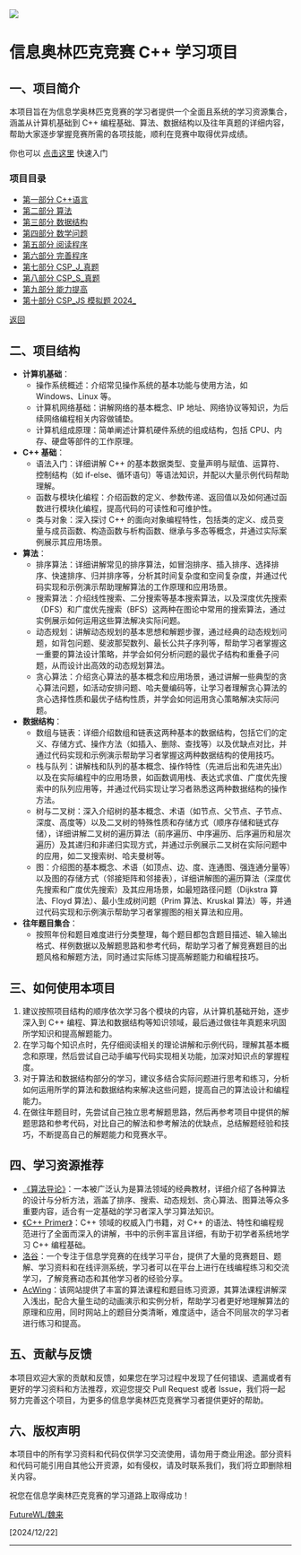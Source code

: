 <div style="width:480px">
    <image src="doc/images/logo-title.png">
</div>

# 信息奥林匹克竞赛 C++ 学习项目

## 一、项目简介
本项目旨在为信息学奥林匹克竞赛的学习者提供一个全面且系统的学习资源集合，涵盖从计算机基础到 C++ 编程基础、算法、数据结构以及往年真题的详细内容，帮助大家逐步掌握竞赛所需的各项技能，顺利在竞赛中取得优异成绩。

你也可以 [点击这里](STARTUP.md) 快速入门

### 项目目录

- [第一部分 C++语言](00_C++语言)
- [第二部分 算法](01_算法)
- [第三部分 数据结构](02_数据结构)
- [第四部分 数学问题](03_数学问题)
- [第五部分 阅读程序](04_阅读程序)
- [第六部分 完善程序](05_完善程序)
- [第七部分 CSP_J_真题](06_CSP_J_真题)
- [第八部分 CSP_S_真题](07_CSP_S_真题)
- [第九部分 能力提高](08_提高)
- [第十部分 CSP_JS 模拟题 2024_](09_CSP_JS_模拟题2024)


[返回](../)

## 二、项目结构
- **计算机基础**：
    - 操作系统概述：介绍常见操作系统的基本功能与使用方法，如 Windows、Linux 等。
    - 计算机网络基础：讲解网络的基本概念、IP 地址、网络协议等知识，为后续网络编程相关内容做铺垫。
    - 计算机组成原理：简单阐述计算机硬件系统的组成结构，包括 CPU、内存、硬盘等部件的工作原理。
- **C++ 基础**：
    - 语法入门：详细讲解 C++ 的基本数据类型、变量声明与赋值、运算符、控制结构（如 if-else、循环语句）等语法知识，并配以大量示例代码帮助理解。
    - 函数与模块化编程：介绍函数的定义、参数传递、返回值以及如何通过函数进行模块化编程，提高代码的可读性和可维护性。
    - 类与对象：深入探讨 C++ 的面向对象编程特性，包括类的定义、成员变量与成员函数、构造函数与析构函数、继承与多态等概念，并通过实际案例展示其应用场景。
- **算法**：
    - 排序算法：详细讲解常见的排序算法，如冒泡排序、插入排序、选择排序、快速排序、归并排序等，分析其时间复杂度和空间复杂度，并通过代码实现和示例演示帮助理解算法的工作原理和应用场景。
    - 搜索算法：介绍线性搜索、二分搜索等基本搜索算法，以及深度优先搜索（DFS）和广度优先搜索（BFS）这两种在图论中常用的搜索算法，通过实例展示如何运用这些算法解决实际问题。
    - 动态规划：讲解动态规划的基本思想和解题步骤，通过经典的动态规划问题，如背包问题、斐波那契数列、最长公共子序列等，帮助学习者掌握这一重要的算法设计策略，并学会如何分析问题的最优子结构和重叠子问题，从而设计出高效的动态规划算法。
    - 贪心算法：介绍贪心算法的基本概念和应用场景，通过讲解一些典型的贪心算法问题，如活动安排问题、哈夫曼编码等，让学习者理解贪心算法的贪心选择性质和最优子结构性质，并学会如何运用贪心策略解决实际问题。
- **数据结构**：
    - 数组与链表：详细介绍数组和链表这两种基本的数据结构，包括它们的定义、存储方式、操作方法（如插入、删除、查找等）以及优缺点对比，并通过代码实现和示例演示帮助学习者掌握这两种数据结构的使用技巧。
    - 栈与队列：讲解栈和队列的基本概念、操作特性（先进后出和先进先出）以及在实际编程中的应用场景，如函数调用栈、表达式求值、广度优先搜索中的队列应用等，并通过代码实现让学习者熟悉这两种数据结构的操作方法。
    - 树与二叉树：深入介绍树的基本概念、术语（如节点、父节点、子节点、深度、高度等）以及二叉树的特殊性质和存储方式（顺序存储和链式存储），详细讲解二叉树的遍历算法（前序遍历、中序遍历、后序遍历和层次遍历）及其递归和非递归实现方式，并通过示例展示二叉树在实际问题中的应用，如二叉搜索树、哈夫曼树等。
    - 图：介绍图的基本概念、术语（如顶点、边、度、连通图、强连通分量等）以及图的存储方式（邻接矩阵和邻接表），详细讲解图的遍历算法（深度优先搜索和广度优先搜索）及其应用场景，如最短路径问题（Dijkstra 算法、Floyd 算法）、最小生成树问题（Prim 算法、Kruskal 算法）等，并通过代码实现和示例演示帮助学习者掌握图的相关算法和应用。
- **往年题目集合**：
    - 按照年份和题目难度进行分类整理，每个题目都包含题目描述、输入输出格式、样例数据以及解题思路和参考代码，帮助学习者了解竞赛题目的出题风格和解题方法，同时通过实际练习提高解题能力和编程技巧。

## 三、如何使用本项目
1. 建议按照项目结构的顺序依次学习各个模块的内容，从计算机基础开始，逐步深入到 C++ 编程、算法和数据结构等知识领域，最后通过做往年真题来巩固所学知识和提高解题能力。
2. 在学习每个知识点时，先仔细阅读相关的理论讲解和示例代码，理解其基本概念和原理，然后尝试自己动手编写代码实现相关功能，加深对知识点的掌握程度。
3. 对于算法和数据结构部分的学习，建议多结合实际问题进行思考和练习，分析如何运用所学的算法和数据结构来解决这些问题，提高自己的算法设计和编程能力。
4. 在做往年题目时，先尝试自己独立思考解题思路，然后再参考项目中提供的解题思路和参考代码，对比自己的解法和参考解法的优缺点，总结解题经验和技巧，不断提高自己的解题能力和竞赛水平。

## 四、学习资源推荐
- [《算法导论》](https://book.douban.com/subject/20432061/)：一本被广泛认为是算法领域的经典教材，详细介绍了各种算法的设计与分析方法，涵盖了排序、搜索、动态规划、贪心算法、图算法等众多重要内容，适合有一定基础的学习者深入学习算法知识。
- [《C++ Primer》](https://book.douban.com/subject/25708312/)：C++ 领域的权威入门书籍，对 C++ 的语法、特性和编程规范进行了全面而深入的讲解，书中的示例丰富且详细，有助于初学者系统地学习 C++ 编程基础。
- [洛谷](https://www.luogu.com.cn/)：一个专注于信息学竞赛的在线学习平台，提供了大量的竞赛题目、题解、学习资料和在线评测系统，学习者可以在平台上进行在线编程练习和交流学习，了解竞赛动态和其他学习者的经验分享。
- [AcWing](https://www.acwing.com/)：该网站提供了丰富的算法课程和题目练习资源，其算法课程讲解深入浅出，配合大量生动的动画演示和实例分析，帮助学习者更好地理解算法的原理和应用，同时网站上的题目分类清晰，难度适中，适合不同层次的学习者进行练习和提高。

## 五、贡献与反馈
本项目欢迎大家的贡献和反馈，如果您在学习过程中发现了任何错误、遗漏或者有更好的学习资料和方法推荐，欢迎您提交 Pull Request 或者 Issue，我们将一起努力完善这个项目，为更多的信息学奥林匹克竞赛学习者提供更好的帮助。

## 六、版权声明
本项目中的所有学习资料和代码仅供学习交流使用，请勿用于商业用途。部分资料和代码可能引用自其他公开资源，如有侵权，请及时联系我们，我们将立即删除相关内容。

祝您在信息学奥林匹克竞赛的学习道路上取得成功！

[FutureWL/魏来](https://github.com/FutureWL)

[2024/12/22]

---
